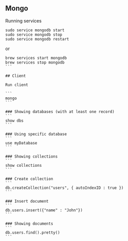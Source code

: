 ## Mongo

Running services

```
sudo service mongodb start
sudo service mongodb stop
sudo service mongodb restart
```

or

````
brew services start mongodb
brew services stop mongodb
```

## Client

Run client

```
mongo
```

### Showing databases (with at least one record)
```
show dbs
```

### Using specific database
```
use myDatabase
```

### Showing collections
```
show collections
```

### Create collection
```
db.createCollection("users", { autoIndexID : true })
```

### Insert document
```
db.users.insert({"name" : "John"})
```

### Showing documents
```
db.users.find().pretty()
```
